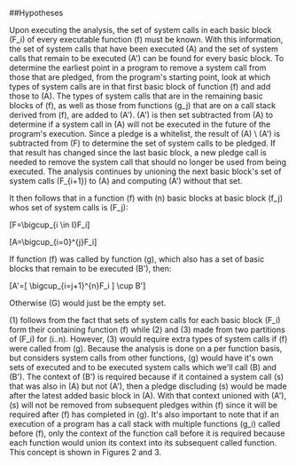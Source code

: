 ##Hypotheses

Upon executing the analysis, the set of system calls in each basic block \(F_i\) of every executable function \(f\) must be known. With this information, the set of system calls that have been executed \(A\) and the set of system calls that remain to be executed \(A'\) can be found for every basic block. To determine the earliest point in a program to remove a system call from those that are pledged, from the program's starting point, look at which types of system calls are in that first basic block of function \(f\) and add those to \(A\). The types of system calls that are in the remaining basic blocks of \(f\), as well as those from functions \(g_j\) that are on a call stack derived from \(f\), are added to \(A'\). \(A'\) is then set subtracted from \(A\) to determine if a system call in \(A\) will not be executed in the future of the program's execution. Since a pledge is a whitelist, the result of \(A\) \\ \(A'\) is subtracted from \(F\) to determine the set of system calls to be pledged. If that result has changed since the last basic block, a new pledge call is needed to remove the system call that should no longer be used from being executed. The analysis continues by unioning the next basic block's set of system calls \(F_{i+1}\) to \(A\) and computing \(A'\) without that set.

It then follows that in a function \(f\) with \(n\) basic blocks at basic block \(f_j\) whos set of system calls is \(F_j\):

\[F=\bigcup_{i \in I}F_i\]

\[A=\bigcup_{i=0}^{j}F_i\]

If function \(f\) was called by function \(g\), which also has a set of basic blocks that remain to be executed \(B'\), then:

\[A'=[ \bigcup_{i=j+1}^{n}F_i ] \cup B'\]

Otherwise \(G\) would just be the empty set.

(1) follows from the fact that sets of system calls for each basic block \(F_i\) form their containing function \(f\) while (2) and (3) made from two partitions of \(F_i\) for \(i..n\). However, (3) would require extra types of system calls if \(f\) were called from \(g\). Because the analysis is done on a per function basis, but considers system calls from other functions, \(g\) would have it's own sets of executed and to be executed system calls which we'll call \(B\) and \(B'\). The context of \(B'\) is required because if it contained a system call \(s\) that was also in \(A\) but not \(A'\), then a pledge discluding \(s\) would be made after the latest added basic block in \(A\). With that context unioned with \(A'\), \(s\) will not be removed from subsequent pledges within \(f\) since it will be required after \(f\) has completed in \(g\). It's also important to note that if an execution of a program has a call stack with multiple functions \(g_i\) called before \(f\), only the context of the function call before it is required because each function would union its context into its subsequent called function. This concept is shown in Figures 2 and 3.

